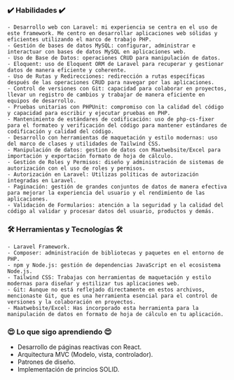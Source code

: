 ### ✔️ Habilidades ✔️
    - Desarrollo web con Laravel: mi experiencia se centra en el uso de este framework. Me centro en desarrollar aplicaciones web sólidas y eficientes utilizando el marco de trabajo PHP.
    - Gestión de bases de datos MySQL: configurar, administrar e interactuar con bases de datos MySQL en aplicaciones web.
    - Uso de Base de Datos: operaciones CRUD para manipulación de datos.
    - Eloquent: uso de Eloquent ORM de Laravel para recuperar y gestionar datos de manera eficiente y coherente.
    - Uso de Rutas y Redirecciones: redirección a rutas específicas después de las operaciones CRUD para navegar por las aplicaciones.
    - Control de versiones con Git: capacidad para colaborar en proyectos, llevar un registro de cambios y trabajar de manera eficiente en equipos de desarrollo.
    - Pruebas unitarias con PHPUnit: compromiso con la calidad del código y capacidad para escribir y ejecutar pruebas en PHP.
    - Mantenimiento de estándares de codificación: uso de php-cs-fixer para el formateo y verificación del código para mantener estándares de codificación y calidad del código.
    - Desarrollo con herramientas de maquetación y estilo modernas: uso del marco de clases y utilidades de Tailwind CSS.
    - Manipulación de datos: gestion de datos con Maatwebsite/Excel para importación y exportación formato de hoja de cálculo.
    - Gestión de Roles y Permisos: diseño y administración de sistemas de autorización con el uso de roles y permisos.
    - Autorización en Laravel: Utilizas políticas de autorización integradas en Laravel.
    - Paginación: gestión de grandes conjuntos de datos de manera efectiva para mejorar la experiencia del usuario y el rendimiento de las aplicaciones.
    - Validación de Formularios: atención a la seguridad y la calidad del código al validar y procesar datos del usuario, productos y demás.
    
### 🛠 Herramientas y Tecnologías 🛠
    - Laravel Framework.
    - Composer: administración de bibliotecas y paquetes en el entorno de PHP.
    - npm y Node.js: gestión de dependencias JavaScript en el ecosistema Node.js.
    - Tailwind CSS: Trabajas con herramientas de maquetación y estilo modernas para diseñar y estilizar tus aplicaciones web.
    - Git: Aunque no está reflejado directamente en estos archivos, mencionaste Git, que es una herramienta esencial para el control de versiones y la colaboración en proyectos.
    - Maatwebsite/Excel: Has incorporado esta herramienta para la manipulación de datos en formato de hoja de cálculo en tu aplicación.

### 😍 Lo que sigo aprendiendo 😍
- Desarrollo de páginas reactivas con React.
- Arquitectura MVC (Modelo, vista, controlador).
- Patrones de diseño.
- Implementación de princios SOLID.

